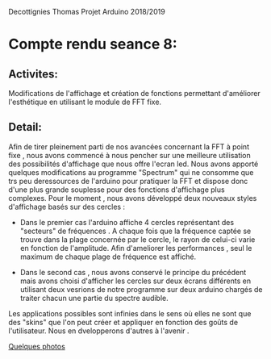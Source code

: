 Decottignies Thomas
Projet Arduino 2018/2019

# Compte rendu seance 8:

## Activites:
Modifications de l'affichage et création de fonctions permettant d'améliorer l'esthétique en utilisant le module de FFT fixe. 

## Detail: 
Afin de tirer pleinement parti de nos avancées concernant la FFT à point fixe , nous avons commencé à nous pencher sur une meilleure 
utilisation des possibilités d'affichage que nous offre l'ecran led. Nous avons apporté quelques modifications au programme "Spectrum" qui 
ne consomme que trs peu deressources de l'arduino pour pratiquer la FFT et dispose donc d'une plus grande souplesse pour des fonctions 
d'affichage plus complexes. Pour le moment , nous avons développé deux nouveaux styles d'affichage basés sur des cercles :

- Dans le premier cas l'arduino affiche 4 cercles représentant des "secteurs" de fréquences . A chaque fois que la fréquence captée
se trouve dans la plage concernée par le cercle, le rayon de celui-ci varie en fonction de l'amplitude. Afin d'ameliorer les performances , 
seul le maximum de chaque plage de fréquence est affiché. 

- Dans le second cas , nous avons conservé le principe du précédent mais avons choisi d'afficher les cercles sur deux écrans différents 
en utilisant deux vesrions de notre programme sur deux arduino chargés de traiter chacun une partie du spectre audible. 

Les applications possibles sont infinies dans le sens où elles ne sont que des "skins" que l'on peut créer et appliquer en fonction des 
goûts de l'utilisateur. Nous en dvelopperons d'autres à l'avenir . 

[Quelques photos](https://photos.app.goo.gl/RF9F1LVxFgLvQxwt5)
